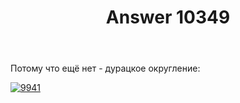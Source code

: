 ﻿---
title: "Answer 10349"
se.owner.user_id: 178988
se.owner.display_name: "Qwertiy"
se.owner.link: "https://ru.meta.stackoverflow.com/users/178988/qwertiy"
se.answer_id: 10349
se.question_id: 10348
se.post_type: answer
se.score: 14
se.is_accepted: True
---
<p>Потому что ещё нет - дурацкое округление:</p>

<p><a href="https://i.stack.imgur.com/Ea59f.png" rel="nofollow noreferrer"><img src="https://i.stack.imgur.com/Ea59f.png" alt="9941"></a></p>
